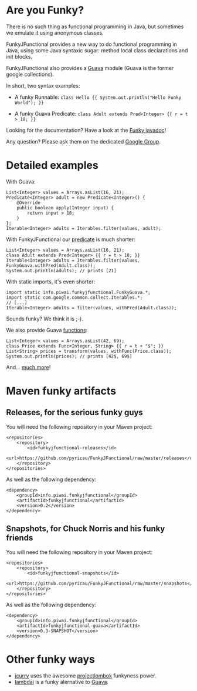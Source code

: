 # Are you Funky?

There is no such thing as functional programming in Java, but sometimes we emulate it using anonymous classes.

FunkyJFunctional provides a new way to do functional programming in Java, using some Java syntaxic sugar: method local class declarations and init blocks.

FunkyJFunctional also provides a [Guava](http://code.google.com/p/guava-libraries/) module (Guava is the former google collections).

In short, two syntax examples:

* A funky Runnable: ```class Hello {{ System.out.println("Hello Funky World"); }}```

* A funky Guava Predicate: ```class Adult extends Pred<Integer> {{ r = t > 18; }}```

Looking for the documentation? Have a look at the [Funky javadoc](http://pyricau.github.com/FunkyJFunctional/javadoc/snapshot/info/piwai/funkyjfunctional/Funky.html)!

Any question? Please ask them on the dedicated [Google Group](https://groups.google.com/group/funkyjfunctional).

# Detailed examples

With Guava:

	List<Integer> values = Arrays.asList(16, 21);
	Predicate<Integer> adult = new Predicate<Integer>() {
		@Override
		public boolean apply(Integer input) {
			return input > 18;
		}
	};
	Iterable<Integer> adults = Iterables.filter(values, adult);
	
With FunkyJFunctional our [predicate](https://github.com/pyricau/FunkyJFunctional/blob/master/funkyjfunctional-guava/src/test/java/info/piwai/funkyjfunctional/guava/test/PredTest.java) is much shorter:
	
	List<Integer> values = Arrays.asList(16, 21);
	class Adult extends Pred<Integer> {{ r = t > 18; }}
	Iterable<Integer> adults = Iterables.filter(values, FunkyGuava.withPred(Adult.class));
	System.out.println(adults); // prints [21]
	
With static imports, it's even shorter:

    import static info.piwai.funkyjfunctional.FunkyGuava.*;
    import static com.google.common.collect.Iterables.*;
	// [...]
	Iterable<Integer> adults = filter(values, withPred(Adult.class));
	
Sounds funky? We think it is ;-). 
	
We also provide Guava [functions](https://github.com/pyricau/FunkyJFunctional/blob/master/funkyjfunctional-guava/src/test/java/info/piwai/funkyjfunctional/guava/test/FuncTest.java):

	List<Integer> values = Arrays.asList(42, 69);
	class Price extends Func<Integer, String> {{ r = t + "$"; }}
	List<String> prices = transform(values, withFunc(Price.class));
	System.out.println(prices); // prints [42$, 69$]
	
And... [much more](http://pyricau.github.com/FunkyJFunctional/javadoc/snapshot/info/piwai/funkyjfunctional/Funky.html)!
    
# Maven funky artifacts

## Releases, for the serious funky guys

You will need the following repository in your Maven project:

	<repositories>
		<repository>
			<id>funkyjfunctional-releases</id>
			<url>https://github.com/pyricau/FunkyJFunctional/raw/master/releases</url>
		</repository>
	</repositories>
	
As well as the following dependency:

	<dependency>
		<groupId>info.piwai.funkyjfunctional</groupId>
		<artifactId>funkyjfunctional</artifactId>
		<version>0.2</version>
	</dependency>
	
## Snapshots, for Chuck Norris and his funky friends

You will need the following repository in your Maven project:

	<repositories>
		<repository>
			<id>funkyjfunctional-snapshots</id>
			<url>https://github.com/pyricau/FunkyJFunctional/raw/master/snapshots</url>
		</repository>
	</repositories>

As well as the following dependency:

	<dependency>
		<groupId>info.piwai.funkyjfunctional</groupId>
		<artifactId>funkyjfunctional-guava</artifactId>
		<version>0.3-SNAPSHOT</version>
	</dependency>

# Other funky ways 

* [jcurry](http://code.google.com/p/jcurry/) uses the awesome [projectlombok](http://projectlombok.org/) funkyness power.
* [lambdaj](http://code.google.com/p/lambdaj/) is a funky alernative to [Guava](http://code.google.com/p/guava-libraries/).
